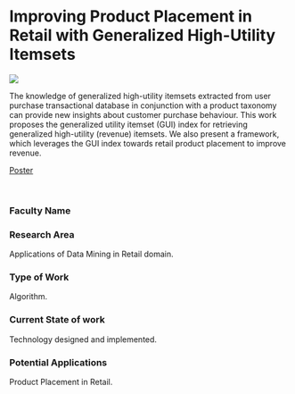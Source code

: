# Improving Product Placement in Retail with Generalized High-Utility Itemsets

![](https://i.imgur.com/x0NZCdV.png)

The knowledge of generalized high-utility itemsets extracted from user purchase transactional database in conjunction with a product taxonomy can provide new insights about customer purchase behaviour. This work proposes the generalized utility itemset (GUI) index for retrieving generalized high-utility (revenue) itemsets. We also present a framework, which leverages the GUI index towards retail product placement to improve revenue.

[Poster](09.%20Improving%20Product%20Placement%20in%20Retail%20with%20Generalized%20High-Utility%20Itemsets.pdf)

<br>


### Faculty Name




### Research Area

Applications of Data Mining in Retail domain.


### Type of Work

Algorithm.


### Current State of work

Technology designed and implemented.


### Potential Applications

Product Placement in Retail.
